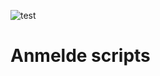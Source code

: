 ![test](https://github.com/Samhuw8a/Anmelde-server/actions/workflows/tests.yml/badge.svg)
# Anmelde scripts
